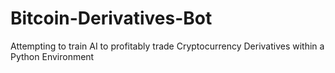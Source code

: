 # Bitcoin-Derivatives-Bot
Attempting to train AI to profitably trade Cryptocurrency Derivatives within a Python Environment

